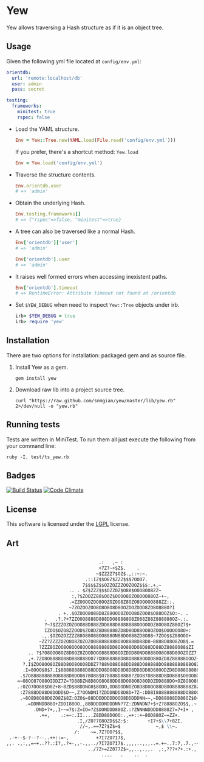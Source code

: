 # Yew

Yew allows traversing a Hash structure as if it is an object tree.


## Usage

Given the following yml file located at `config/env.yml`:

  ``` yaml
  orientdb:
    url: 'remote:localhost/db'
    user: admin
    pass: secret

  testing:
    frameworks:
      minitest: true
      rspec: false
  ```


 - Load the YAML structure.

    ``` ruby
    Env = Yew::Tree.new(YAML.load(File.read('config/env.yml')))
    ```

    If you prefer, there's a shortcut method: `Yew.load`

    ``` ruby
    Env = Yew.load('config/env.yml')
    ```


 - Traverse the structure contents.

    ``` ruby
    Env.orientdb.user
    # => 'admin'
    ```

 - Obtain the underlying Hash.

    ``` ruby
    Env.testing.frameworks[]
    # => {"rspec"=>false, "minitest"=>true}
    ```


 - A tree can also be traversed like a normal Hash.

    ``` ruby
    Env['orientdb']['user']
    # => 'admin'

    Env['orientdb'].user
    # => 'admin'
    ```


 - It raises well formed errors when accessing inexistent paths.

    ``` ruby
    Env['orientdb'].timeout
    # => RuntimeError: Attribute timeout not found at /orientdb
    ```


 - Set `$YEW_DEBUG` when need to inspect `Yew::Tree` objects under irb.


    ``` ruby
    irb> $YEW_DEBUG = true
    irb> require 'yew'
    ```

## Installation

There are two options for installation: packaged gem and as source file.

 1. Install Yew as a gem.

    ``` shell
    gem install yew
    ```


 2. Download raw lib into a project source tree.

    ``` shell
    curl "https://raw.github.com/snmgian/yew/master/lib/yew.rb" 2>/dev/null -o "yew.rb"
    ```

## Running tests

Tests are written in MiniTest. To run them all just execute the following from your command line:

  ``` shell
  ruby -I. test/ts_yew.rb
  ```

## Badges

[![Build Status](https://travis-ci.org/snmgian/yew.svg?branch=master)](https://travis-ci.org/snmgian/yew) [![Code Climate](https://codeclimate.com/github/snmgian/yew.png)](https://codeclimate.com/github/snmgian/yew)

## License

This software is licensed under the [LGPL][lgpl] license.

[lgpl]: https://www.gnu.org/licenses/lgpl.html

## Art

``` markdown

                                  .:   ,~ :
                                  +7Z?~+$Z$.    .
                                 ~$ZZZZ7$OZ$.,::~:~.
                             .::IZ$$O8Z$ZZZ$$$7OOO7.
                            7$$$$Z$$OZZOZZZOOZOOZ$$$:.+,~
                       .. . $Z$ZZZ$$$OZZOZ$O88$OOO8OO8ZZ~
                        :,?$ZOOZZ88$OOZ$OOOO8OZOOOOO88OZ~+~,
                       .=ZZOOOOZOO8OOZOZOO8Z8OZO8OOOOO888ZZ::.
                       ~7ZOZOOZOO8O8O8O8D8OOZOOZDDD8ZO8O888O?I
                   . +..$OZOOO8O88D8Z88OOD8ZOOO8OZOO8$O88OOZ$O:~. .
              .   .?.?+7ZZOOO8888D888DDO88888O8ZO88Z88Z888888OZ~.:.
              ?~7$ZZZOZOZOOO88D888ZDD888D8888888OOOOODZ8OO8OZ88OZ7$+
              IZOO$OZO8ZZOOD$ZO8DZ8D88888ZD8D8OD88OO8OZOO$OOOOOO8O+:
             .,.$OZOZOZZZZ88O88O88OO888ON88DO888ZD8O88~7ZOO$$Z88OOO+
            ~ZZ?ZZZZOZO8O8ZOZOZO888888888O8O8888D88D8~8888O88O8ZO8$.=
            ?ZZZ8OZOO8O8OOO8OOO8888888DD8O8O88ODO8D88DD88DZ8888O88$ZI ..
        .. ?$?O8OOO8OZ8D8OZ8ZOODOOO8888D8ODZDDD8ONDO888OO8O88D8OOZOZZ7.~..
        ,+.7ZO8O8888O88O888888OO7?DD888888D88O8888OOOD88OZD8Z88888OOOZ+: ,
      ?.I$ZOO8OO8OZ88D8OO8OOO8DDZ7?88NO88O88DD888DO88888DO8888888888O8ZZO~
      .I=8OOO$8$7.I$888888888D88DDDO8DO8DD8D8D8DD8DD8D88OODZD8DO88O8888O.
     .$7O888888888O8888D8DOO878D88$O78888D8888?ZOO87O8888D8DD888$O8OO8OI=.
    =~O8OO87O88OIDDZ7Z=?D88DZN8D8OO8O88DD88DO88O8D8ODDZDD888DO+OZ8O8O88$=:.
    .:OZO7OO88$D8Z+8~8ZD$88DDNO8$8ODO,OD8DODNOZO8D8DOOO88D8OO8888888Z8ZZO.
     :Z7888DD88D8DODD$D~~,Z?OONDNI?ZDDDNDD8D8D+7Z~:DD8I8888888888DO88OOO$.
     .~8O8D8O88D8ZO8Z$8Z:OZO$=88DDDDDDDDOOD8DDDDDNN~~,~DD88O88DD88OZ$O+,.
       .=DDNNDD88O+ZDDI88OO,,88DDDDDNDDDNN?7Z:ZDNNDN7+$+Z?8888OZO$$,.~ .
          .DND+7+,,I~~=7$:Z=IO=?Z$DONDDD88OZ.:?ZNNNNDDDD8888Z7=7+I+ ,
            .+=,    .:=~:.II....Z8DD88DOOO:.,=+::+~8OD88OZ~=ZZ+.
                          .I,/ZO?7O8OZD$$Z:$:       +I7+$\\7+8ZI.
                           //~,.==7Z?$Z$=$             ~,$ \\~.
                         /:    ~=.7Z?OO?$$,
 .-+--$-?--?--..++::=~,          +7I7ZO7I7$,
,,. .,:,,=~+..??.:I?,.?+-,,-.,,../7I7ZO7I7$.,,,,..,,,..=.+~..7:7,.7.,-~.+,
                              ../7Z+=ZZ077Z$~,,..,.,,.  ,:,???+?+.:+.,.+.=I=.=:.
                                   ....   .    ..  .

